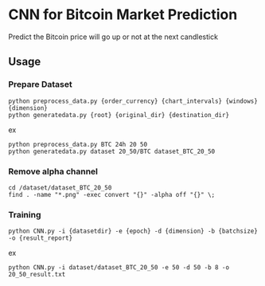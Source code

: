 # CNN for Bitcoin Market Prediction

Predict the Bitcoin price will go up or not at the next candlestick

## Usage

### Prepare Dataset
~~~
python preprocess_data.py {order_currency} {chart_intervals} {windows} {dimension}
python generatedata.py {root} {original_dir} {destination_dir}
~~~
ex
~~~
python preprocess_data.py BTC 24h 20 50
python generatedata.py dataset 20_50/BTC dataset_BTC_20_50
~~~

### Remove alpha channel
~~~
cd /dataset/dataset_BTC_20_50
find . -name "*.png" -exec convert "{}" -alpha off "{}" \;
~~~

### Training
~~~
python CNN.py -i {datasetdir} -e {epoch} -d {dimension} -b {batchsize} -o {result_report}
~~~
ex
~~~
python CNN.py -i dataset/dataset_BTC_20_50 -e 50 -d 50 -b 8 -o 20_50_result.txt
~~~


